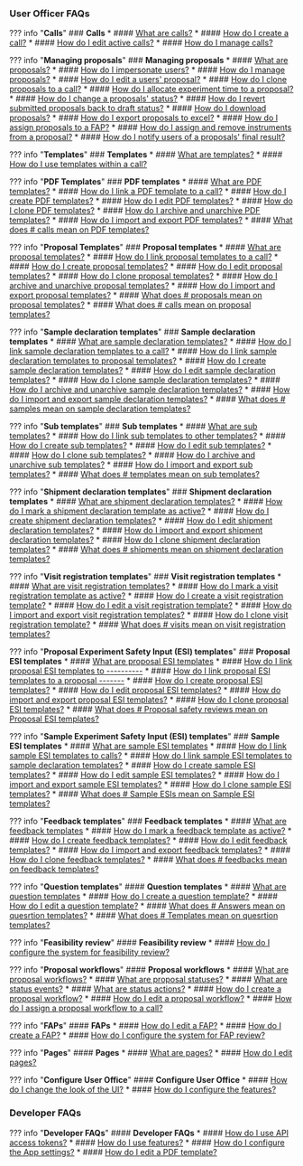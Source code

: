 ### User Officer FAQs

??? info "**Calls**"
    ### **Calls**
    * #### [What are calls?](user-guide/user-officer/creating_call.md) 
    * #### [How do I create a call?](user-guide/user-officer/creating_call.md) 
    * #### [How do I edit active calls?](user-guide/user-officer/editing_call.md) 
    * #### [How do I manage calls?](user-guide/user-officer/placeholder.md)

??? info "**Managing proposals**"
    ### **Managing proposals**
    * #### [What are proposals?](user-guide/user-officer/proposal.md)
    * #### [How do I impersonate users?](user-guide/user-officer/roles.md)
    * #### [How do I manage proposals?](user-guide/user-officer/proposal.md)
        * #### [How do I edit a users' proposal?](user-guide/user-officer/proposal.md)
        * #### [How do I clone proposals to a call?](user-guide/user-officer/proposal.md)
        * #### [How do I allocate experiment time to a proposal?](user-guide/user-officer/proposal.md)
        * #### [How do I change a proposals' status?](user-guide/user-officer/proposal.md)
            * #### [How do I revert submitted proposals back to draft status?](user-guide/user-officer/proposal.md)
        * #### [How do I download proposals?](user-guide/user-officer/proposal.md)
        * #### [How do I export proposals to excel?](user-guide/user-officer/proposal.md)
        * #### [How do I assign proposals to a FAP?](user-guide/user-officer/proposal.md)
        * #### [How do I assign and remove instruments from a proposal?](user-guide/user-officer/proposal.md)
        * #### [How do I notify users of a proposals' final result?](user-guide/user-officer/proposal.md)

??? info "**Templates**"
    ### **Templates**
    * #### [What are templates?](user-guide/user-officer/templates/templates.md)
    * #### [How do I use templates within a call?](user-guide/user-officer/templates/templates.md)

??? info "**PDF Templates**"
    ### **PDF templates**
    * #### [What are PDF templates?](user-guide/user-officer/templates/pdf_template.md)
    * #### [How do I link a PDF template to a call?](user-guide/user-officer/templates/pdf_template.md)
    * #### [How do I create PDF templates?](user-guide/user-officer/templates/pdf_template.md)
    * #### [How do I edit PDF templates?](user-guide/user-officer/templates/pdf_template.md)
    * #### [How do I clone PDF templates?](user-guide/user-officer/templates/pdf_template.md)
    * #### [How do I archive and unarchive PDF templates?](user-guide/user-officer/templates/pdf_template.md)
    * #### [How do I import and export PDF templates?](user-guide/user-officer/templates/pdf_template.md)
    * #### [What does # calls mean on PDF templates?](user-guide/user-officer/templates/pdf_template.md)

??? info "**Proposal Templates**"
    ### **Proposal templates**
    * #### [What are proposal templates?](user-guide/user-officer/templates/proposal_template.md)
    * #### [How do I link proposal templates to a call?](user-guide/user-officer/templates/proposal_template.md)
    * #### [How do I create proposal templates?](user-guide/user-officer/templates/proposal_template.md)
    * #### [How do I edit proposal templates?](user-guide/user-officer/templates/proposal_template.md)
    * #### [How do I clone proposal templates?](user-guide/user-officer/templates/proposal_template.md)
    * #### [How do I archive and unarchive proposal templates?](user-guide/user-officer/templates/proposal_template.md)
    * #### [How do I import and export proposal templates?](user-guide/user-officer/templates/proposal_template.md)
    * #### [What does # proposals mean on proposal templates?](user-guide/user-officer/templates/proposal_template.md)
    * #### [What does # calls mean on proposal templates?](user-guide/user-officer/templates/proposal_template.md)

??? info "**Sample declaration templates**"
    ### **Sample declaration templates**
    * #### [What are sample declaration templates?](user-guide/user-officer/templates/sampledec_template.md)
    * #### [How do I link sample declaration templates to a call?](user-guide/user-officer/templates/sampledec_template.md)
    * #### [How do I link sample declaration templates to proposal templates?](user-guide/user-officer/templates/sampledec_template.md)
    * #### [How do I create sample declaration templates?](user-guide/user-officer/templates/sampledec_template.md)
    * #### [How do I edit sample declaration templates?](user-guide/user-officer/templates/sampledec_template.md)
    * #### [How do I clone sample declaration templates?](user-guide/user-officer/templates/sampledec_template.md)
    * #### [How do I archive and unarchive sample declaration templates?](user-guide/user-officer/templates/sampledec_template.md)
    * #### [How do I import and export sample declaration templates?](user-guide/user-officer/templates/sampledec_template.md)
    * #### [What does # samples mean on sample declaration templates?](user-guide/user-officer/templates/sampledec_template.md)

??? info "**Sub templates**"
    ### **Sub templates**
    * #### [What are sub templates?](user-guide/user-officer/templates/sub_template.md)
    * #### [How do I link sub templates to other templates?](user-guide/user-officer/templates/sub_template.md)
    * #### [How do I create sub templates?](user-guide/user-officer/templates/sub_template.md)
    * #### [How do I edit sub templates?](user-guide/user-officer/templates/sub_template.md)
    * #### [How do I clone sub templates?](user-guide/user-officer/templates/sub_template.md)
    * #### [How do I archive and unarchive sub templates?](user-guide/user-officer/templates/sub_template.md)
    * #### [How do I import and export sub templates?](user-guide/user-officer/templates/sub_template.md)
    * #### [What does # templates mean on sub templates?](user-guide/user-officer/templates/sub_template.md)

??? info "**Shipment declaration templates**"
    ### **Shipment declaration templates**
    * #### [What are shipment declaration templates?](user-guide/user-officer/templates/shipment_template.md)
    * #### [How do I mark a shipment declaration template as active?](user-guide/user-officer/templates/shipment_template.md)
    * #### [How do I create shipment declaration templates?](user-guide/user-officer/templates/shipment_template.md)
    * #### [How do I edit shipment declaration templates?](user-guide/user-officer/templates/shipment_template.md)
    * #### [How do I import and export shipment declaration templates?](user-guide/user-officer/templates/shipment_template.md)
    * #### [How do I clone shipment declaration templates?](user-guide/user-officer/templates/shipment_template.md)
    * #### [What does # shipments mean on shipment declaration templates?](user-guide/user-officer/templates/shipment_template.md)

??? info "**Visit registration templates**"
    ### **Visit registration templates**
    * #### [What are visit registration templates?](user-guide/user-officer/templates/visit_template.md)
    * #### [How do I mark a visit registration template as active?](user-guide/user-officer/templates/visit_template.md)
    * #### [How do I create a visit registration template?](user-guide/user-officer/templates/visit_template.md)
    * #### [How do I edit a visit registration template?](user-guide/user-officer/templates/visit_template.md)
    * #### [How do I import and export visit registration templates?](user-guide/user-officer/templates/visit_template.md)
    * #### [How do I clone visit registration template?](user-guide/user-officer/templates/visit_template.md)
    * #### [What does # visits mean on visit registration templates?](user-guide/user-officer/templates/visit_template.md)

??? info "**Proposal Experiment Safety Input (ESI) templates**"
    ### **Proposal ESI templates**
    * #### [What are proposal ESI templates](user-guide/user-officer/templates/proposalESI_template.md)
    * #### [How do I link proposal ESI templates to ----------](user-guide/user-officer/templates/proposalESI_template.md)
    * #### [How do I link proposal ESI templates to a proposal -------](user-guide/user-officer/templates/proposalESI_template.md)
    * #### [How do I create proposal ESI templates?](user-guide/user-officer/templates/proposalESI_template.md)
    * #### [How do I edit proposal ESI templates?](user-guide/user-officer/templates/proposalESI_template.md)
    * #### [How do import and export proposal ESI templates?](user-guide/user-officer/templates/proposalESI_template.md)
    * #### [How do I clone proposal ESI templates?](user-guide/user-officer/templates/proposalESI_template.md)
    * #### [What does # Proposal safety reviews mean on Proposal ESI templates?](user-guide/user-officer/templates/proposalESI_template.md)

??? info "**Sample Experiment Safety Input (ESI) templates**"
    ### **Sample ESI templates**
    * #### [What are sample ESI templates](user-guide/user-officer/templates/sampleESI_template.md)
    * #### [How do I link sample ESI templates to calls?](user-guide/user-officer/templates/sampleESI_template.md)
    * #### [How do I link sample ESI templates to sample declaration templates?](user-guide/user-officer/templates/sampleESI_template.md)
    * #### [How do I create sample ESI templates?](user-guide/user-officer/templates/sampleESI_template.md)
    * #### [How do I edit sample ESI templates?](user-guide/user-officer/templates/sampleESI_template.md)
    * #### [How do I import and export sample ESI templates?](user-guide/user-officer/templates/sampleESI_template.md)
    * #### [How do I clone sample ESI templates?](user-guide/user-officer/templates/sampleESI_template.md)
    * #### [What does # Sample ESIs mean on Sample ESI templates?](user-guide/user-officer/templates/sampleESI_template.md)

??? info "**Feedback templates**"
    ### **Feedback templates**
    * #### [What are feedback templates](user-guide/user-officer/templates/feedback_template.md)
    * #### [How do I mark a feedback template as active?](user-guide/user-officer/templates/feedback_template.md)
    * #### [How do I create feedback templates?](user-guide/user-officer/templates/feedback_template.md)
    * #### [How do I edit feedback templates?](user-guide/user-officer/templates/feedback_template.md)
    * #### [How do I import and export feedback templates?](user-guide/user-officer/templates/feedback_template.md)
    * #### [How do I clone feedback templates?](user-guide/user-officer/templates/feedback_template.md)
    * #### [What does # feedbacks mean on feedback templates?](user-guide/user-officer/templates/feedback_template.md)

??? info "**Question templates**"
    #### **Question templates**
    * #### [What are question templates](user-guide/user-officer/templates/question_template.md)
    * #### [How do I create a question template?](user-guide/user-officer/templates/question_template.md)
    * #### [How do I edit a question template?](user-guide/user-officer/templates/question_template.md)
    * #### [What does # Answers mean on quesrtion templates?](user-guide/user-officer/templates/question_template.md)
    * #### [What does # Templates mean on quesrtion templates?](user-guide/user-officer/templates/question_template.md)

??? info "**Feasibility review**"
    #### **Feasibility review**
    * #### [How do I configure the system for feasibility review?](user-guide/user-officer/feasibility_review.md)

??? info "**Proposal workflows**"
    #### **Proposal workflows**
    * #### [What are proposal workflows?](user-guide/user-officer/proposal_workflow.md)
    * #### [What are proposal statuses?](user-guide/user-officer/proposal_workflow.md)
    * #### [What are status events?](user-guide/user-officer/proposal_workflow.md)
    * #### [What are status actions?](user-guide/user-officer/proposal_workflow.md)
    * #### [How do I create a proposal workflow?](user-guide/user-officer/proposal_workflow.md)
    * #### [How do I edit a proposal workflow?](user-guide/user-officer/proposal_workflow.md)
    * #### [How do I assign a proposal workflow to a call?](user-guide/user-officer/proposal_workflow.md)

??? info "**FAPs**"
    #### **FAPs**
    * #### [How do I edit a FAP?](user-guide/user-officer/fap.md)
    * #### [How do I create a FAP?](user-guide/user-officer/fap.md)
    * #### [How do I configure the system for FAP review?](user-guide/user-officer/fap.md)

??? info "**Pages**"
    #### **Pages**
    * #### [What are pages?](user-guide/user-officer/page.md)
    * #### [How do I edit pages?](user-guide/user-officer/page.md)

??? info "**Configure User Office**"
    #### **Configure User Office**
    * #### [How do I change the look of the UI?](user-guide/user-officer/placeholder.md)
    * #### [How do I configure the features?](user-guide/user-officer/placeholder.md)

### Developer FAQs

??? info "**Developer FAQs**" 
    #### **Developer FAQs**
    * #### [How do I use API access tokens?](user-guide/user-officer/placeholder.md)
    * #### [How do I use features?](user-guide/user-officer/features.md)
    * #### [How do I configure the App settings?](user-guide/user-officer/placeholder.md)
    * #### [How do I edit a PDF template?](user-guide/user-officer/placeholder.md)
